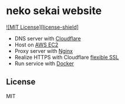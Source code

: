 # neko sekai website
[![MIT License][license-shield]][license-url]


- DNS server with [Cloudflare](https://www.cloudflare.com/zh-tw/)
- Host on [AWS EC2](https://aws.amazon.com/ec2/)
- Proxy server with [Nginx](https://www.nginx.com/)
- Realize HTTPS with Cloudflare [flexible SSL](https://developers.cloudflare.com/ssl/origin-configuration/ssl-modes/flexible/)
- Run service with [Docker](https://www.docker.com/)

## License
MIT

[license-url]: https://github.com/yusianglin11010/neko-sekai/LICENSE.txt
